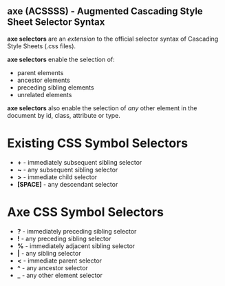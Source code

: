 ## axe (ACSSSS) - Augmented Cascading Style Sheet Selector Syntax

**axe selectors** are an *extension* to the official selector syntax of Cascading Style Sheets (.css files).

**axe selectors** enable the selection of:

 - parent elements
 - ancestor elements
 - preceding sibling elements
 - unrelated elements

**axe selectors** also enable the selection of _any_ other element in the document by id, class, attribute or type.


# Existing CSS Symbol Selectors

- **+** - immediately subsequent sibling selector
- **~** - any subsequent sibling selector
- **>** - immediate child selector
- **[SPACE]** - any descendant selector

# Axe CSS Symbol Selectors

- **?** - immediately preceding sibling selector
- **!** - any preceding sibling selector
- **%** - immediately adjacent sibling selector
- **|** - any sibling selector
- **<** - immediate parent selector
- **^** - any ancestor selector
- **\_** - any other element selector
